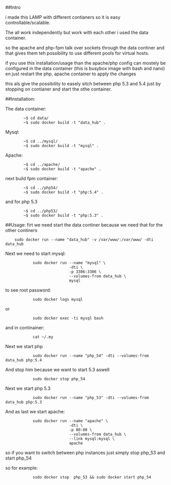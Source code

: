 ##Intro

i made this LAMP with different contianers so it is easy controllable/scalable.

The all work independently but work with each other i used the data container.

so the apache and php-fpm talk over sockets through the data continer and that
gives them teh possibility to use different pools for virtual hosts.

if you use this installation/usage than the apache/php config can mostely be
configured in the data container (this is busybox image with bash and nano)
en just restart the php, apache container to apply the changes

this als give the possibility to easely sitch between php 5.3 and 5.4 just
by stopping on contianer and start the othe container.

##Installation:

The data container:
```
        ~$ cd data/
        ~$ sudo docker build -t "data_hub" .
```
Mysql:
```
        ~$ cd ../mysql/
        ~$ sudo docker build -t "mysql" .
```
Apache:
```
        ~$ cd ../apache/
        ~$ sudo docker build -t "apache" .
```

next build fpm container:
```
        ~$ cd ../php54/
        ~$ sudo docker build -t "php:5.4" .
```
and for php 5.3
```
        ~$ cd ../php53/
        ~$ sudo docker build -t "php:5.3" .
```

##Usage:
firt we need start the data continer because we need that for the other continers
```
    sudo docker run --name "data_hub" -v /var/www/:/var/www/ -dti data_hub
```
Next we need to start mysql:
```
            sudo docker run --name "mysql" \
                            -dti \
                            -p 3306:3306 \
                            --volumes-from data_hub \
                            mysql
```
to see root password:
```
            sudo docker logs mysql
```
or
```
            sudo docker exec -ti mysql bash
```
and in continainer:
```
            cat ~/.my
```
Next we start php
```
            sudo docker run --name "php_54" -dti --volumes-from data_hub php:5.4
```
And stop him because we want to start 5.3 aswell
```
            sudo docker stop php_54
```
Next we start php 5.3
```
            sudo docker run --name "php_53" -dti --volumes-from data_hub php:5.3
```
And as last we start apache:
```
            sudo docker run --name "apache" \
                            -dti \
                            -p 80:80 \
                            --volumes-from data_hub \
                            --link mysql:mysql \
                            apache
```

so if you want to switch between php instances just simply stop php_53 and start php_54

so for example:
```
            sudo docker stop  php_53 && sudo docker start php_54
```
